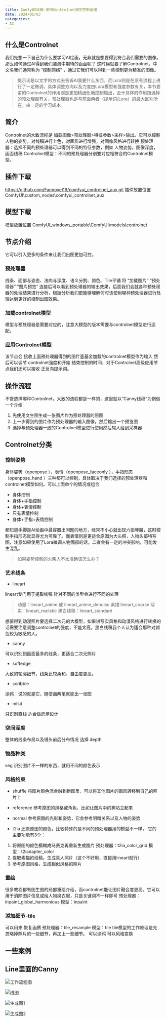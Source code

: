 ```yaml
---
title: ComfyUI绘画-使用Controlnet模型控制出图
date: 2024/05/03
categories:
- AI
---
```

## 什么是Controlnet

我们先想一下自己为什么要学习AI绘画，无非就是想要得到符合我们需要的图像。那么如何通过AI得到我们脑海中期待的画面呢？ 这时候就要了解Controlnet，中文名我们通常称为 “控制网络” ，通过它我们可以得到一些控制更为精准的图像。
> 提示词是以文字的方式去告诉AI我要什么东西，而Lora则是在原有流程上进行了一定微调，具体调整方向以及力度由Lora模型和强度参数有关，本节要讲的Controlnet的作用则是更加精细化地控制输出，至于具体的作用跟选择的预处理器有关，预处理器也是与前面两者（提示词/Lora）的最大区别所在，由一定的学习成本。

## 简介

Controlnet的大致流程是 加载图像>预处理器>特征参数>采样>输出。它可以控制人物的姿势，对线稿进行上色，对画质进行增强，对图像风格进行转换
预处理器：选择不同的预处理器可以得到不同的特征参数，例如 人物姿势，图像深度，画面线稿
Controlnet模型：不同的预处理器分别要对应相符合的Controlnet模型。

## 插件下载

<https://github.com/Fannovel16/comfyui_controlnet_aux.git>
插件放置位置 ComfyUI\custom_nodes\comfyui_controlnet_aux

## 模型下载

模型放置位置 ComfyUI_windows_portable\ComfyUI\models\controlnet

## 节点介绍

它可以引入更多的条件来让我们出图更加可控。

### 预处理器

线条、面部与姿态、法向与深度、语义分割、颜色、Tile平铺
将 “加载图片” “预处理器” “图片预览” 连接后可以看到预处理器的输出效果，后面我们会就各种预处理器的处理结果进行分析，根据分析我们更能够理解何时该使用哪种预处理器进行处理达到更好的控制出图效果。

### 加载controlnet模型

模型与预处理器是需要对应的，注意大模型的版本需要与controlnet模型进行适配。

### 应用Controlnet模型

该节点会 接收上面预处理器得到的图片壹基金加载的controlnet模型作为输入
然后可以调节 controlnet强度和开始 结束控制的时间，对于Controlnet高级应用节点我们还可以接收 正反向提示词。

## 操作流程

不管选择哪种Controlnet，大致的流程都是一样的，这里就以“Canny线稿”为例做一个介绍

1. 先使用文生图生成一张图片作为预处理器的原图
2. 上一步得到的图片作为预处理器的输入图像，然后输出一个预览图
3. 选择与预处理器一致的Controlnet模型进行使用然后输入给到采样器

## Controlnet分类

### 控制姿势

身体姿势（openpose ），表情（openpose_faceonly ），手指形态（openpose_hand ）三种都可以控制，具体取决于我们选择的预处理器和controlnet模型如何。可以上面单个的情况或组合

- 身体控制
- 身体+手指控制
- 身体+表情控制
- 只有表情控制
- 身体+手指+表情控制

都知道手脚是AI绘画中最容器出问题的地方，经常不小心就出现六指琴魔，这时控制手指形态就显得尤为可靠了。而表情则是更适合原图为大头照，人物头部特写图，注意如果使用了Lora微调人物面部的话，二者会有一定的冲突影响，可能发生混乱。

> 如果姿势控制的火柴人不太准确该怎么办？

### 艺术线条

- lineart

lineart专门用于提取线稿 针对不同的类型会进行不同的处理
> 动漫：lineart_anime 或 lineart_anime_denoise
> 素描:lineart_coarse
> 写实：lineart_realistic
> 黑白线稿：lineart_standard

想要得到动漫照片要选择二次元的大模型，如果讲写实风格和动漫风格进行转换的话需要注意调整controlnet的强度，不能太高。黑白线稿我个人认为适合那种对颜色较为敏感的人。

- canny

可以识别到画面最多的线条，更适合二次元照片

- softedge

大致的轮廓细节，线条比较柔和，自由度更高。

- scribble

涂鸦：说的就是它，随便画两笔就能出一张图

- mlsd

只识别直线 适合做房屋设计

### 空间深度

整体的线条布局以及镜头前后分布情况 选择 depth

### 物品种类

seg 识别图片不一样的东西，就用不同的颜色表示

### 风格约束

- shuffle
将图片颜色混合融到新图里，可以将其他图片的画风转移到自己的照片上

- reference
参考原图的风格或角色，比如让图片中的狗站立起来

- normal
参考原图的光影和姿势，它会参考明暗关系以及人物的姿势

- t2ia
还原原图的颜色，比较特殊的是不同的预处理器用的模型不一样，
它的主要功能有3个：

1. 将原图的颜色模糊成马赛克再重新生成图片 预处理器：t2ia_color_grid 模型：t2iadapter_color
2. 提取素描的线稿，生成真人照片（这个不好用，直接用lineart就行）
3. 参考原图风格，生成相似风格的照片

### 重绘

很多教程都有图生图的局部重绘介绍，而controlnet能让图片融合度更高。它可以用于消除图片信息或给人物换衣服，只是关键词不一样即可
预处理器：inpaint_global_harmonious 模型：inpaint

### 添加细节-tile

可以用来 恢复画质 预处理器：tile_resample 模型：tile tile模型的工作原理是先忽略掉照片的一些细节，再加上一些细节。
可以涂鸦
可以风格变换

## 一些案例

## Line里面的Canny

![工作流程图](https://lianyp.fun/picture/open-admin-pro/picture/article/image/84e41875-bedd-4446-af8e-c05ee2e3b8fd.png)

![线图](https://lianyp.fun/picture/open-admin-pro/picture/article/image/3173eca1-8d6a-41ad-a848-87d2b7daaaf6.png)

![生成图1](https://lianyp.fun/picture/open-admin-pro/picture/article/image/9aa72787-9375-460c-88c1-94049190494a.png)

![生成图2](https://lianyp.fun/picture/open-admin-pro/picture/article/image/b845164b-4d88-4c79-b8c4-07ef4a983523.png)
